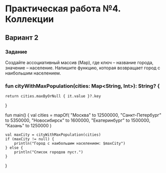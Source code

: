 # Практическая работа №4. Коллекции
## Вариант 2
### Задание
Создайте ассоциативный массив (Map), где ключ – название города, значение – население. Напишите
функцию, которая возвращает город с наибольшим населением.
### fun cityWithMaxPopulation(cities: Map<String, Int>): String? {
    return cities.maxByOrNull { it.value }?.key
}

fun main() {
    val cities = mapOf(
        "Москва" to 12500000,
        "Санкт-Петербург" to 5350000,
        "Новосибирск" to 1600000,
        "Екатеринбург" to 1500000,
        "Казань" to 1250000
    )

    val maxCity = cityWithMaxPopulation(cities)
    if (maxCity != null) {
        println("Город с наибольшим населением: $maxCity")
    } else {
        println("Список городов пуст.")
    }
}

